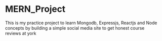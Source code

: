 # MERN_Project
This is my practice project to learn Mongodb, Expressjs, Reactjs and Node concepts by building a simple social media site to get honest course reviews at york

